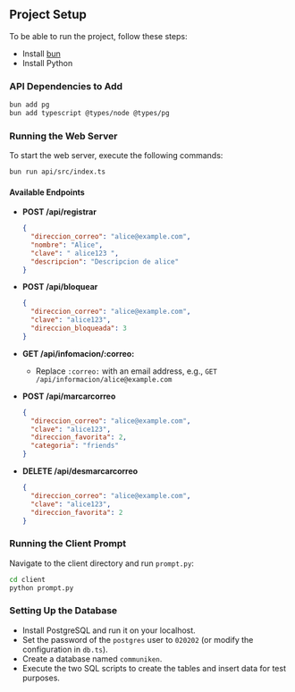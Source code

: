 ## Project Setup

To be able to run the project, follow these steps:

- Install [bun](https://bun.sh/docs/installation)
- Install Python

### API Dependencies to Add

```bash
bun add pg
bun add typescript @types/node @types/pg
```

### Running the Web Server

To start the web server, execute the following commands:

```bash
bun run api/src/index.ts
```

#### Available Endpoints

- **POST /api/registrar**
  ```json
  {
    "direccion_correo": "alice@example.com",
    "nombre": "Alice",
    "clave": " alice123 ",
    "descripcion": "Descripcion de alice"
  }
  ```

- **POST /api/bloquear**
  ```json
  {
    "direccion_correo": "alice@example.com",
    "clave": "alice123",
    "direccion_bloqueada": 3
  }
  ```

- **GET /api/infomacion/:correo:**
  - Replace `:correo:` with an email address, e.g., `GET /api/informacion/alice@example.com`

- **POST /api/marcarcorreo**
  ```json
  {
    "direccion_correo": "alice@example.com",
    "clave": "alice123",
    "direccion_favorita": 2,
    "categoria": "friends"
  }
  ```

- **DELETE /api/desmarcarcorreo**
  ```json
  {
    "direccion_correo": "alice@example.com",
    "clave": "alice123",
    "direccion_favorita": 2
  }
  ```

### Running the Client Prompt

Navigate to the client directory and run `prompt.py`:

```bash
cd client
python prompt.py
```

### Setting Up the Database

- Install PostgreSQL and run it on your localhost.
- Set the password of the `postgres` user to `020202` (or modify the configuration in `db.ts`).
- Create a database named `communiken`.
- Execute the two SQL scripts to create the tables and insert data for test purposes.
